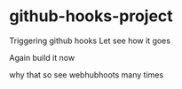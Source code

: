# github-hooks-project
Triggering github hooks
Let see how it goes

Again build it now

why that so 
 see webhubhoots
many times
